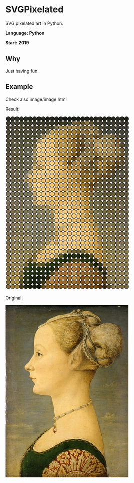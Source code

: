 # SVGPixelated
SVG pixelated art in Python.

**Language: Python**

**Start: 2019**

## Why
Just having fun.

## Example

Check also image/image.html

Result:

![result](/images/image_res.png)

[Original](https://en.wikipedia.org/wiki/Portrait_of_a_Young_Woman_(Pollaiuolo)):

![Portrait of a Young Woman (Pollaiolo)](/images/image.png)